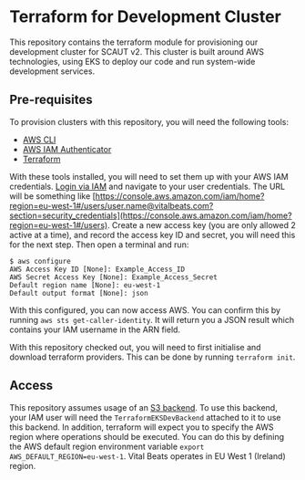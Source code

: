 # Terraform for Development Cluster
This repository contains the terraform module for provisioning our development cluster for SCAUT v2. This cluster is built around AWS technologies, using EKS to deploy our code and run system-wide development services.

## Pre-requisites
To provision clusters with this repository, you will need the following tools:

- [AWS CLI](https://docs.aws.amazon.com/cli/latest/userguide/install-cliv2.html)
- [AWS IAM Authenticator](https://docs.aws.amazon.com/eks/latest/userguide/install-aws-iam-authenticator.html)
- [Terraform](https://www.terraform.io/downloads.html)

With these tools installed, you will need to set them up with your AWS IAM credentials. [Login via IAM](https://vitalbeats-engineering.signin.aws.amazon.com/console) and navigate to your user credentials. The URL will be something like [https://console.aws.amazon.com/iam/home?region=eu-west-1#/users/user.name@vitalbeats.com?section=security_credentials](https://console.aws.amazon.com/iam/home?region=eu-west-1#/users). Create a new access key (you are only allowed 2 active at a time), and record the access key ID and secret, you will need this for the next step. Then open a terminal and run:

```
$ aws configure
AWS Access Key ID [None]: Example_Access_ID
AWS Secret Access Key [None]: Example_Access_Secret
Default region name [None]: eu-west-1
Default output format [None]: json
```

With this configured, you can now access AWS. You can confirm this by running `aws sts get-caller-identity`. It will return you a JSON result which contains your IAM username in the ARN field.

With this repository checked out, you will need to first initialise and download terraform providers. This can be done by running `terraform init`.

## Access
This repository assumes usage of an [S3 backend](https://www.terraform.io/docs/backends/types/s3.html). To use this backend, your IAM user will need the `TerraformEKSDevBackend` attached to it to use this backend. In addition, terraform will expect you to specify the AWS region where operations should be executed. You can do this by defining the AWS default region environment variable `export AWS_DEFAULT_REGION=eu-west-1`. Vital Beats operates in EU West 1 (Ireland) region.
